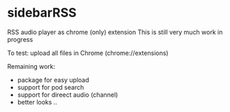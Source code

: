 # sidebarRSS
RSS audio player as chrome (only) extension
This is still very much work in progress

To test: upload all files in Chrome (chrome://extensions)

Remaining work:
- package for easy upload
- support for pod search
- support for direect audio (channel)
- better looks ..